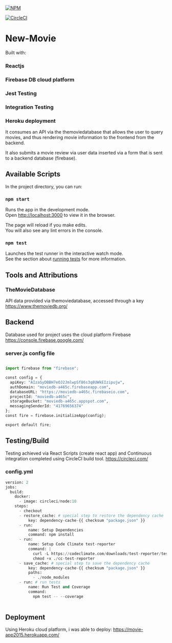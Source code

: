 [![NPM](https://nodei.co/npm/npm.png)](https://nodei.co/npm/npm/)

[![CircleCI](https://circleci.com/gh/Thomas161/New-Movie/tree/prime.svg?style=svg)](https://circleci.com/gh/Thomas161/New-Movie/tree/prime)
# New-Movie

Built with:

 ### Reactjs
 
 ### Firebase DB cloud platform
 
 ### Jest Testing
 
 ### Integration Testing
 
 ### Heroku deployment
 
It consumes an API via the themoviedatabase that allows the user to query movies, and thus rendering movie information to the frontend from the backend.

It also submits a movie review via user data inserted via a form that is sent to a backend database (firebase).
 
## Available Scripts

In the project directory, you can run:

### `npm start`

Runs the app in the development mode.<br>
Open [http://localhost:3000](http://localhost:3000) to view it in the browser.

The page will reload if you make edits.<br>
You will also see any lint errors in the console.

### `npm test`

Launches the test runner in the interactive watch mode.<br>
See the section about [running tests](https://facebook.github.io/create-react-app/docs/running-tests) for more information.

## Tools and Attributions

### TheMovieDatabase
API data provided via themoviedatabase, accessed through a key
https://www.themoviedb.org/

## Backend

Database used for project uses the cloud platform Firebase
https://console.firebase.google.com/

### server.js config file

```python

import firebase from "firebase";

const config = {
  apiKey: "AIzaSyDBBH7eOJ2JmlwpSf86s3q8UWkEIzipujw",
  authDomain: "moviedb-a465c.firebaseapp.com",
  databaseURL: "https://moviedb-a465c.firebaseio.com",
  projectId: "moviedb-a465c",
  storageBucket: "moviedb-a465c.appspot.com",
  messagingSenderId: "41769656374"
};
const fire = firebase.initializeApp(config);

export default fire;

```

## Testing/Build

Testing achieved via React Scripts (create react app) and Continuous integration completed using CircleCI build tool.
https://circleci.com/


### config.yml
```python
version: 2
jobs:
  build:
    docker:
      - image: circleci/node:10
    steps:
      - checkout
      - restore_cache: # special step to restore the dependency cache
          key: dependency-cache-{{ checksum "package.json" }}
      - run:
          name: Setup Dependencies
          command: npm install
      - run:
          name: Setup Code Climate test-reporter
          command: |
            curl -L https://codeclimate.com/downloads/test-reporter/test-reporter-latest-linux-amd64 > ./cc-test-reporter
            chmod +x ./cc-test-reporter
      - save_cache: # special step to save the dependency cache
          key: dependency-cache-{{ checksum "package.json" }}
          paths:
            - ./node_modules
      - run: # run tests
          name: Run Test and Coverage
          command: 
            npm test -- --coverage
         
```

## Deployment

Using Heroku cloud platform, i was able to deploy: https://movie-app2015.herokuapp.com/





